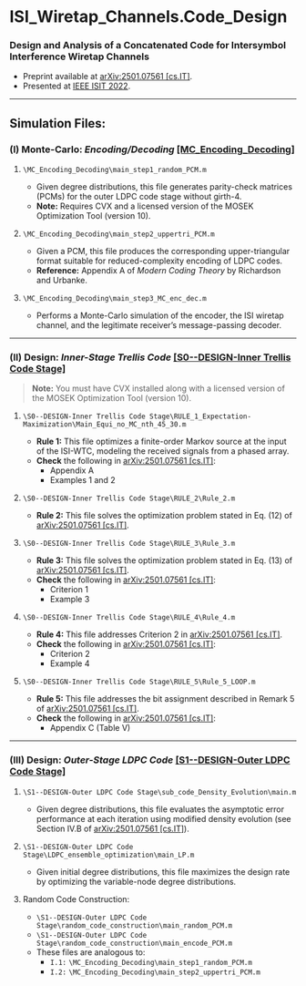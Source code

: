 # ISI_Wiretap_Channels.Code_Design

### Design and Analysis of a Concatenated Code for Intersymbol Interference Wiretap Channels

- Preprint available at [arXiv:2501.07561 [cs.IT]](https://arxiv.org/abs/2501.07561).  
- Presented at [IEEE ISIT 2022](https://ieeexplore.ieee.org/abstract/document/9834578).  

---
## Simulation Files:

### (I) Monte-Carlo: *Encoding/Decoding* [\[MC_Encoding_Decoding\]](https://github.com/arianouri/ISI_Wiretap_Channels.Code_Design/tree/07b069e81737592c9c8d6db9d2c72e534c4d2600/%5BSIMULATION_FILES%5D%20Code%20Design/MC_Encoding_Decoding)

1. `\MC_Encoding_Decoding\main_step1_random_PCM.m`  
   * Given degree distributions, this file generates parity-check matrices (PCMs) for the outer LDPC code stage without girth-4.  
   * **Note:** Requires CVX and a licensed version of the MOSEK Optimization Tool (version 10).  

2. `\MC_Encoding_Decoding\main_step2_uppertri_PCM.m`  
   * Given a PCM, this file produces the corresponding upper-triangular format suitable for reduced-complexity encoding of LDPC codes.  
   * **Reference:** Appendix A of *Modern Coding Theory* by Richardson and Urbanke.  

3. `\MC_Encoding_Decoding\main_step3_MC_enc_dec.m`  
   * Performs a Monte-Carlo simulation of the encoder, the ISI wiretap channel, and the legitimate receiver’s message-passing decoder.  

---

### (II) Design: *Inner-Stage Trellis Code*  [\[S0--DESIGN-Inner Trellis Code Stage\]](https://github.com/arianouri/ISI_Wiretap_Channels.Code_Design/tree/07b069e81737592c9c8d6db9d2c72e534c4d2600/%5BSIMULATION_FILES%5D%20Code%20Design/S0--DESIGN-Inner%20Trellis%20Code%20Stage)

> **Note:** You must have CVX installed along with a licensed version of the MOSEK Optimization Tool (version 10).

1. `\S0--DESIGN-Inner Trellis Code Stage\RULE_1_Expectation-Maximization\Main_Equi_no_MC_nth_45_30.m`  
   * **Rule 1:** This file optimizes a finite-order Markov source at the input of the ISI-WTC, modeling the received signals from a phased array.  
   * **Check** the following in [arXiv:2501.07561 [cs.IT]](https://arxiv.org/abs/2501.07561):  
     * Appendix A  
     * Examples 1 and 2  

2. `\S0--DESIGN-Inner Trellis Code Stage\RULE_2\Rule_2.m`  
   * **Rule 2:** This file solves the optimization problem stated in Eq. (12) of [arXiv:2501.07561 [cs.IT]](https://arxiv.org/abs/2501.07561).  

3. `\S0--DESIGN-Inner Trellis Code Stage\RULE_3\Rule_3.m`  
   * **Rule 3:** This file solves the optimization problem stated in Eq. (13) of [arXiv:2501.07561 [cs.IT]](https://arxiv.org/abs/2501.07561).  
   * **Check** the following in [arXiv:2501.07561 [cs.IT]](https://arxiv.org/abs/2501.07561):  
     * Criterion 1  
     * Example 3  

4. `\S0--DESIGN-Inner Trellis Code Stage\RULE_4\Rule_4.m`  
   * **Rule 4:** This file addresses Criterion 2 in [arXiv:2501.07561 [cs.IT]](https://arxiv.org/abs/2501.07561).  
   * **Check** the following in [arXiv:2501.07561 [cs.IT]](https://arxiv.org/abs/2501.07561):  
     * Criterion 2  
     * Example 4  

5. `\S0--DESIGN-Inner Trellis Code Stage\RULE_5\Rule_5_LOOP.m`  
   * **Rule 5:** This file addresses the bit assignment described in Remark 5 of [arXiv:2501.07561 [cs.IT]](https://arxiv.org/abs/2501.07561).  
   * **Check** the following in [arXiv:2501.07561 [cs.IT]](https://arxiv.org/abs/2501.07561):  
     * Appendix C (Table V)  

---

### (III) Design: *Outer-Stage LDPC Code*   [\[S1--DESIGN-Outer LDPC Code Stage\]](https://github.com/arianouri/ISI_Wiretap_Channels.Code_Design/tree/07b069e81737592c9c8d6db9d2c72e534c4d2600/%5BSIMULATION_FILES%5D%20Code%20Design/S1--DESIGN-Outer%20LDPC%20Code%20Stage)

1. `\S1--DESIGN-Outer LDPC Code Stage\sub_code_Density_Evolution\main.m`  
   * Given degree distributions, this file evaluates the asymptotic error performance at each iteration using modified density evolution (see Section IV.B of [arXiv:2501.07561 [cs.IT]](https://arxiv.org/abs/2501.07561)).

2. `\S1--DESIGN-Outer LDPC Code Stage\LDPC_ensemble_optimization\main_LP.m`  
   * Given initial degree distributions, this file maximizes the design rate by optimizing the variable-node degree distributions.

3. Random Code Construction:  
   * `\S1--DESIGN-Outer LDPC Code Stage\random_code_construction\main_random_PCM.m`  
   * `\S1--DESIGN-Outer LDPC Code Stage\random_code_construction\main_encode_PCM.m`  
   * These files are analogous to:  
     - `I.1:` `\MC_Encoding_Decoding\main_step1_random_PCM.m`  
     - `I.2:` `\MC_Encoding_Decoding\main_step2_uppertri_PCM.m`